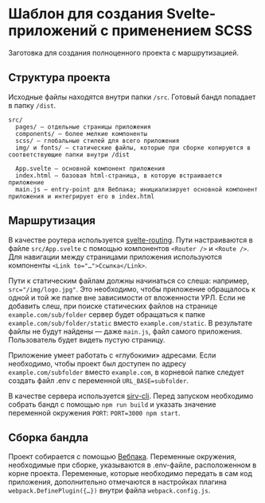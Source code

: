# Шаблон для создания Svelte-приложений с применением SCSS

Заготовка для создания полноценного проекта с маршрутизацией.

## Структура проекта
Исходные файлы находятся внутри папки `/src`. Готовый бандл попадает в папку `/dist`.

```
src/
  pages/ — отдельные страницы приложения
  components/ — более мелкие компоненты
  scss/ — глобальные стилей для всего приложения
  img/ и fonts/ — статические файлы, которые при сборке копируются в соответствующие папки внутри /dist

  App.svelte — основной компонент приложения
  index.html — базовая html-страница, в которую встраивается приложение
  main.js — entry-point для Вебпака; инициализирует основной компонент приложения и интегрирует его в index.html
```

## Маршрутизация
В качестве роутера используется [svelte-routing](https://www.npmjs.com/package/svelte-routing). Пути настраиваются в файле `src/App.svelte` c помощью компонентов `<Router />` и `<Route />`. Для навигации между страницами приложения используются компоненты `<Link to="…">Ссылка</Link>`.

Пути к статическим файлам должны начинаться со слеша: например, `src="/img/logo.jpg"`. Это необходимо, чтобы приложение обращалось к одной и той же папке вне зависимости от вложенности УРЛ. Если не добавить слеш, при поиске статических файлов на странице `example.com/sub/folder` сервер будет обращаться к папке `example.com/sub/folder/static` вместо `example.com/static`. В результате файлы не будут найдены — даже `main.js`, файл самого приложения. Пользователь будет видеть пустую страницу.

Приложение умеет работать с «глубокими» адресами. Если необходимо, чтобы проект был доступен по адресу `example.com/subfolder` вместо `example.com`, в корневой папке следует создать файл .env с переменной `URL_BASE=subfolder`.

В качестве сервера используется [sirv-cli](https://www.npmjs.com/package/sirv-cli). Перед запуском необходимо собрать бандл с помощью `npm run build` и указать значение переменной окружения `PORT`: `PORT=3000 npm start`.

## Сборка бандла
Проект собирается с помощью [Вебпака](https://webpack.js.org). Переменные окружения, необходимые при сборке, указываются в .env-файле, расположенном в корне проекта. Переменные, которые необходимо передать в сам код приложения, дополнительно отмечаются в настройках плагина `webpack.DefinePlugin({…})` внутри файла `webpack.config.js`.